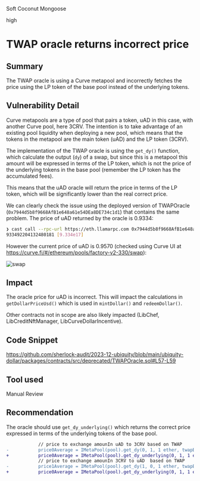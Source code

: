 Soft Coconut Mongoose

high

# TWAP oracle returns incorrect price

## Summary

The TWAP oracle is using a Curve metapool and incorrectly fetches the price using the LP token of the base pool instead of the underlying tokens.

## Vulnerability Detail

Curve metapools are a type of pool that pairs a token, uAD in this case, with another Curve pool, here 3CRV. The intention is to take advantage of an existing pool liquidity when deploying a new pool, which means that the tokens in the metapool are the main token (uAD) and the LP token (3CRV). 

The implementation of the TWAP oracle is using the `get_dy()` function, which calculate the output (`dy`) of a swap, but since this is a metapool this amount will be expressed in terms of the LP token, which is not the price of the underlying tokens in the base pool (remember the LP token has the accumulated fees). 

This means that the uAD oracle will return the price in terms of the LP token, which will be significantly lower than the real correct price.

We can clearly check the issue using the deployed version of TWAPOracle (`0x7944d5b8f9668AfB1e648a61e54DEa8DE734c1d1`) that contains the same problem. The price of uAD returned by the oracle is 0.9334:

```bash
❯ cast call --rpc-url https://eth.llamarpc.com 0x7944d5b8f9668AfB1e648a61e54DEa8DE734c1d1 "price0Average()(uint256)"
933492204132480181 [9.334e17]
```

However the current price of uAD is 0.9570 (checked using Curve UI at https://curve.fi/#/ethereum/pools/factory-v2-330/swap):

![swap](https://i.ibb.co/JyNjqG7/uad-price.png)

## Impact

The oracle price for uAD is incorrect. This will impact the calculations in `getDollarPriceUsd()` which is used in `mintDollar()` and `redeemDollar()`.

Other contracts not in scope are also likely impacted (LibChef, LibCreditNftManager, LibCurveDollarIncentive).

## Code Snippet

https://github.com/sherlock-audit/2023-12-ubiquity/blob/main/ubiquity-dollar/packages/contracts/src/deprecated/TWAPOracle.sol#L57-L59

## Tool used

Manual Review

## Recommendation

The oracle should use `get_dy_underlying()` which returns the correct price expressed in terms of the underlying tokens of the base pool.

```diff
            // price to exchange amounIn uAD to 3CRV based on TWAP
-           price0Average = IMetaPool(pool).get_dy(0, 1, 1 ether, twapBalances);
+           price0Average = IMetaPool(pool).get_dy_underlying(0, 1, 1 ether, twapBalances);
            // price to exchange amounIn 3CRV to uAD  based on TWAP
-           price1Average = IMetaPool(pool).get_dy(1, 0, 1 ether, twapBalances);
+           price0Average = IMetaPool(pool).get_dy_underlying(0, 1, 1 ether, twapBalances);
```

